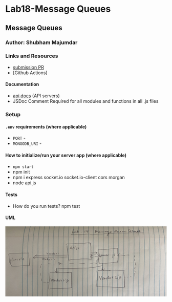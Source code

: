 # Lab18-Message Queues

## Message Queues

### Author: Shubham Majumdar

### Links and Resources
* [submission PR](https://github.com/Shubham-401n16/Lab19-MessageQueues/pull/1)
* [Github Actions]

#### Documentation
* [api docs](http://xyz.com/api-docs) (API servers)
* JSDoc Comment Required for all modules and functions in all .js files

### Setup
#### `.env` requirements (where applicable)
* `PORT` -
* `MONGODB_URI` -

#### How to initialize/run your server app (where applicable)
* `npm start`
* npm init
* npm i express socket.io socket.io-client cors morgan
* node api.js
  
#### Tests
* How do you run tests?
npm test

#### UML
![UML Diagram](whiteboard.jpg)
